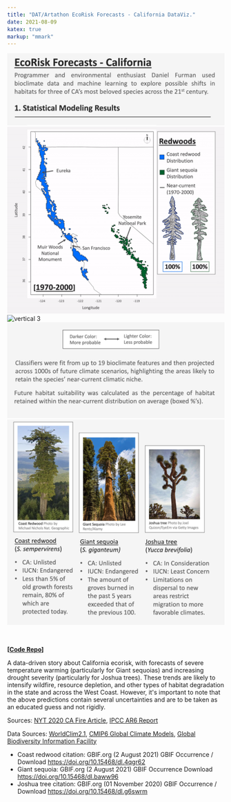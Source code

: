 ```yaml
---
title: "DAT/Artathon EcoRisk Forecasts - California DataViz."
date: 2021-08-09
katex: true
markup: "mmark"
---
```



<img src="/research-outputs/datartathon/knitted-files/ecorisk-zoo-vertical-1.png" style="border:0px;margin:0px" alt="vertical 1"/><!--
--><img src="/research-outputs/datartathon/knitted-files/ecorisk-zoo-vertical-2-faster.gif" style="border:0px;margin:0px" alt="vertical 2"/><!--
--><img src="/research-outputs/datartathon/knitted-files/ecorisk-zoo-vertical-3-faster.gif" style="border:0px;margin:0px" alt="vertical 3"/><!--
--><img src="/research-outputs/datartathon/knitted-files/ecorisk-zoo-vertical-4.png" style="border:0px;margin:0px" alt="vertical 4"/><!--
--><img src="/research-outputs/datartathon/knitted-files/ecorisk-zoo-vertical-5.png" style="border:0px;margin:0px" alt="vertical 5"/>

<br>

**[[Code Repo](https://github.com/daniel-furman/PySDMs)]**

A data-driven story about California ecorisk, with forecasts of severe temperature warming (particularly for Giant sequoias) and increasing drought severity (particularly for Joshua trees). These trends are likely to intensify wildfire, resource depletion, and other types of habitat degradation in the state and across the West Coast. However, it's important to note that the above predictions contain several uncertainties and are to be taken as an educated guess and not rigidly.

Sources: [NYT 2020 CA Fire Article](https://www.nytimes.com/interactive/2020/12/09/climate/redwood-sequoia-tree-fire.html?), [IPCC AR6 Report](https://www.ipcc.ch/report/ar6/wg1/)

Data Sources: [WorldClim2.1](https://www.worldclim.org/data/worldclim21.html), [CMIP6 Global Climate Models](https://www.worldclim.org/data/cmip6/cmip6climate.html#), [Global Biodiversity Information Facility](https://www.gbif.org)

  * Coast redwood citation: GBIF.org (2 August 2021) GBIF Occurrence / Download https://doi.org/10.15468/dl.4qgr62
  * Giant sequoia: GBIF.org (2 August 2021) GBIF Occurrence Download https://doi.org/10.15468/dl.baww96
  * Joshua tree citation: GBIF.org (01 November 2020) GBIF Occurrence / Download https://doi.org/10.15468/dl.g6swrm 




